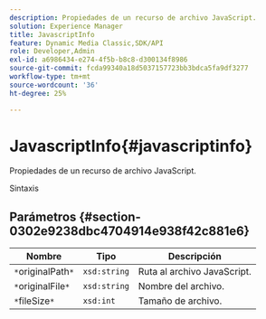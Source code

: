 ```yaml
---
description: Propiedades de un recurso de archivo JavaScript.
solution: Experience Manager
title: JavascriptInfo
feature: Dynamic Media Classic,SDK/API
role: Developer,Admin
exl-id: a6986434-e274-4f5b-b8c8-d300134f8986
source-git-commit: fcda99340a18d5037157723bb3bdca5fa9df3277
workflow-type: tm+mt
source-wordcount: '36'
ht-degree: 25%

---
```


# JavascriptInfo{#javascriptinfo}

Propiedades de un recurso de archivo JavaScript.

Sintaxis

## Parámetros {#section-0302e9238dbc4704914e938f42c881e6}

| Nombre | Tipo | Descripción |
|---|---|---|
| `*`originalPath`*` | `xsd:string` | Ruta al archivo JavaScript. |
| `*`originalFile`*` | `xsd:string` | Nombre del archivo. |
| `*`fileSize`*` | `xsd:int` | Tamaño de archivo. |
